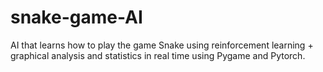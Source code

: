 # snake-game-AI

AI that learns how to play the game Snake using reinforcement learning + graphical analysis and statistics in real time using Pygame and Pytorch.
